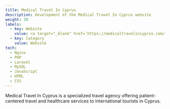 ```yaml
---
title: Medical Travel In Cyprus
description: Development of the Medical Travel In Cyprus website
weight: 30
labels:
  - key: Website
    value: <a target="_blank" href='https://medicaltravelincyprus.com/'>medicaltravelincyprus.com</a>
  - key: Category
    value: Website
tech:
  - Nginx
  - PHP
  - Laravel
  - MySQL
  - JavaScript
  - HTML
  - CSS
---
```


Medical Travel In Cyprus is a specialized travel agency offering patient-centered travel and healthcare services to international tourists in Cyprus.
